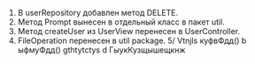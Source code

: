 1. В userRepository добавлен метод DELETE. 
2. Метод Prompt вынесен в отдельный класс в пакет util.
3. Метод createUser из UserView перенесен в UserController. 
4. FileOperation перенесен в util package.
   5/ Vtnjls куфвФдд() b ыфмуФдд() gthtytctys d ГыукКузщышещкнж 
